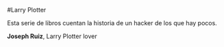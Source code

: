 #Larry Plotter

Esta serie de libros cuentan la historia de un hacker de los que hay pocos.

**Joseph Ruiz**, Larry Plotter lover
